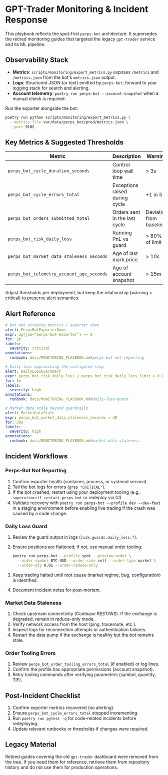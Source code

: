 # GPT-Trader Monitoring & Incident Response

This playbook reflects the spot-first `perps-bot` architecture. It supersedes
the retired monitoring guides that targeted the legacy `gpt-trader` service and
its ML pipeline.

## Observability Stack

- **Metrics**: `scripts/monitoring/export_metrics.py` exposes `/metrics` and
  `/metrics.json` from the bot's `metrics.json` output.
- **Logs**: Structured JSON (or text) emitted by `perps-bot`; forward to your
  logging stack for search and alerting.
- **Account telemetry**: `poetry run perps-bot --account-snapshot` when a manual
  check is required.

Run the exporter alongside the bot:

```bash
poetry run python scripts/monitoring/export_metrics.py \
  --metrics-file var/data/perps_bot/prod/metrics.json \
  --port 9102
```

## Key Metrics & Suggested Thresholds

| Metric | Description | Warning | Critical |
|--------|-------------|---------|----------|
| `perps_bot_cycle_duration_seconds` | Control loop wall time | > 3s | > 6s |
| `perps_bot_cycle_errors_total` | Exceptions raised during cycle | +1 in 5m | +3 in 5m |
| `perps_bot_orders_submitted_total` | Orders sent in the last cycle | Deviation from baseline | Confirm unexpected surge |
| `perps_bot_risk_daily_loss` | Running PnL vs guard | > 80% of limit | ≥ limit (trading halts) |
| `perps_bot_market_data_staleness_seconds` | Age of last mark price | > 10s | > 30s |
| `perps_bot_telemetry_account_age_seconds` | Age of account snapshot | > 15m | > 30m |

Adjust thresholds per deployment, but keep the relationship (warning < critical)
to preserve alert semantics.

## Alert Reference

```yaml
# Bot not scraping metrics / exporter down
alert: PerpsBotExporterDown
expr: up{job="perps-bot-exporter"} == 0
for: 2m
labels:
  severity: critical
annotations:
  runbook: docs/MONITORING_PLAYBOOK.md#perps-bot-not-reporting

# Daily loss approaching the configured stop
alert: DailyLossGuardWarn
expr: perps_bot_risk_daily_loss / perps_bot_risk_daily_loss_limit > 0.8
for: 1m
labels:
  severity: high
annotations:
  runbook: docs/MONITORING_PLAYBOOK.md#daily-loss-guard

# Market data stale beyond guardrails
alert: MarketDataStale
expr: perps_bot_market_data_staleness_seconds > 30
for: 30s
labels:
  severity: high
annotations:
  runbook: docs/MONITORING_PLAYBOOK.md#market-data-staleness
```

## Incident Workflows

### Perps-Bot Not Reporting

1. Confirm exporter health (container, process, or systemd service).
2. Tail the bot logs for errors (`grep "CRITICAL"`).
3. If the bot crashed, restart using your deployment tooling
   (e.g., `supervisorctl restart perps-bot` or redeploy via CI).
4. Validate recovery with `poetry run perps-bot --profile dev --dev-fast` in a
   staging environment before enabling live trading if the crash was caused by a
   code change.

### Daily Loss Guard

1. Review the guard output in logs (`risk.guards.daily_loss.*`).
2. Ensure positions are flattened; if not, use manual order tooling:

   ```bash
   poetry run perps-bot --profile spot --preview-order \
     --order-symbol BTC-USD --order-side sell --order-type market \
     --order-qty 0.01 --order-reduce-only
   ```

3. Keep trading halted until root cause (market regime, bug, configuration) is
   identified.
4. Document incident notes for post-mortem.

### Market Data Staleness

1. Check upstream connectivity (Coinbase REST/WS). If the exchange is degraded,
   remain in reduce-only mode.
2. Verify network access from the host (ping, traceroute, etc.).
3. Inspect logs for reconnection attempts or authentication failures.
4. Restart the data pump if the exchange is healthy but the bot remains stale.

### Order Tooling Errors

1. Review `perps_bot_order_tooling_errors_total` (if enabled) or log lines.
2. Confirm the profile has appropriate permissions (account snapshot).
3. Retry tooling commands after verifying parameters (symbol, quantity, TIF).

## Post-Incident Checklist

1. Confirm exporter metrics recovered (no alerting).
2. Ensure `perps_bot_cycle_errors_total` stopped incrementing.
3. Run `poetry run pytest -q` for code-related incidents before redeploying.
4. Update relevant runbooks or thresholds if changes were required.

## Legacy Material

Retired guides covering the old `gpt-trader` dashboard were removed from the
tree. If you need them for reference, retrieve them from repository history and
do not use them for production operations.
